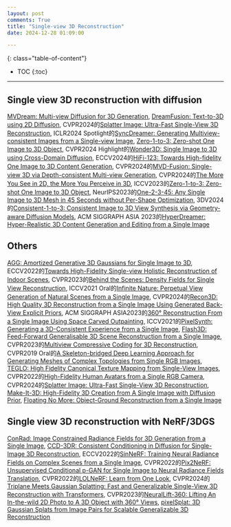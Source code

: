 ```yaml
---
layout: post
comments: True
title: "Single-view 3D Reconstruction"
date: 2024-12-28 01:09:00

---
```


<!--more-->

{: class="table-of-content"}
* TOC
{:toc}

---

## Single view 3D reconstruction with diffusion

[MVDream: Multi-view Diffusion for 3D Generation](https://mv-dream.github.io/), [DreamFusion: Text-to-3D using 2D Diffusion](https://github.com/ashawkey/stable-dreamfusion/tree/main), CVPR2024的[Splatter Image: Ultra-Fast Single-View
3D Reconstruction](https://szymanowiczs.github.io/splatter-image), ICLR2024 Spotlight的[SyncDreamer: Generating Multiview-consistent Images
from a Single-view Image](https://liuyuan-pal.github.io/SyncDreamer/), [Zero-1-to-3: Zero-shot One Image to 3D Object](https://zero123.cs.columbia.edu/), CVPR2024 Highlight的[Wonder3D: Single Image to 3D using Cross-Domain Diffusion](https://www.xxlong.site/Wonder3D/), ECCV2024的[HiFi-123: Towards High-fidelity One Image to 3D Content Generation](https://drexubery.github.io/HiFi-123/), CVPR2024的[MVD-Fusion: Single-view 3D via Depth-consistent Multi-view Generation](https://mvd-fusion.github.io/), CVPR2024的[The More You See in 2D, the More You Perceive in 3D](https://sap3d.github.io/), ICCV2023的[Zero-1-to-3: Zero-shot One Image to 3D Object](https://zero123.cs.columbia.edu/), NeurIPS2023的[One-2-3-45: Any Single Image to 3D Mesh in 45 Seconds without Per-Shape Optimization](https://one-2-3-45.github.io/), 3DV2024的[Consistent-1-to-3: Consistent Image to 3D View Synthesis via Geometry-aware Diffusion Models](https://jianglongye.com/consistent123/), ACM SIGGRAPH ASIA 2023的[HyperDreamer: Hyper-Realistic 3D Content Generation and Editing from a Single Image](https://ys-imtech.github.io/HyperDreamer/)


## Others

[AGG: Amortized Generative 3D Gaussians for Single Image to 3D](https://ir1d.github.io/AGG/), ECCV2022的[Towards High-Fidelity Single-view Holistic Reconstruction of Indoor Scenes](https://github.com/GAP-LAB-CUHK-SZ/InstPIFu?tab=readme-ov-file), CVPR2023的[Behind the Scenes: Density Fields for Single View Reconstruction](https://fwmb.github.io/bts/), ICCV2021 Oral的[Infinite Nature: Perpetual View Generation of Natural Scenes from a Single Image](https://infinite-nature.github.io/), CVPR2024的[Recon3D: High Quality 3D Reconstruction from a Single Image Using Generated Back-View Explicit Priors](https://openaccess.thecvf.com/content/CVPR2024W/NRI/papers/Chen_Recon3D_High_Quality_3D_Reconstruction_from_a_Single_Image_Using_CVPRW_2024_paper.pdf), ACM SIGGRAPH ASIA2023的[360° Reconstruction From a Single Image Using Space Carved Outpainting](https://cg.postech.ac.kr/research/POP3D/), ICCV2021的[PixelSynth: Generating a 3D-Consistent Experience from a Single Image](https://crockwell.github.io/pixelsynth/), [Flash3D: Feed-Forward Generalisable 3D Scene Reconstruction from a Single Image](https://www.robots.ox.ac.uk/~vgg/research/flash3d/), CVPR2023的[Multiview Compressive Coding for 3D Reconstruction](https://mcc3d.github.io/), CVPR2019 Oral的[A Skeleton-bridged Deep Learning Approach for Generating Meshes of Complex Topologies from Single RGB Images](https://github.com/Gorilla-Lab-SCUT/SkeletonBridgeRecon), [TEGLO: High Fidelity Canonical Texture Mapping from Single-View Images](https://teglo-nerf.github.io/), CVPR2022的[High-Fidelity Human Avatars from a Single RGB Camera](http://cic.tju.edu.cn/faculty/likun/projects/HF-Avatar/index.html), CVPR2024的[Splatter Image: Ultra-Fast Single-View 3D Reconstruction](https://szymanowiczs.github.io/splatter-image), [Make-It-3D: High-Fidelity 3D Creation from A Single Image with Diffusion Prior](https://make-it-3d.github.io/), [Floating No More: Object-Ground Reconstruction from a Single Image](https://yunzeman.github.io/ORG/)

## Single view 3D reconstruction with NeRF/3DGS

[ConRad: Image Constrained Radiance Fields for 3D Generation from a Single Image](https://arxiv.org/pdf/2311.05230), [CCD-3DR: Consistent Conditioning in Diffusion for Single-Image 3D Reconstruction](https://arxiv.org/pdf/2308.07837), ECCV2022的[SinNeRF: Training Neural Radiance Fields on Complex Scenes from a Single Image](https://vita-group.github.io/SinNeRF/), CVPR2022的[Pix2NeRF: Unsupervised Conditional p-GAN for Single Image to Neural Radiance Fields Translation](https://github.com/primecai/Pix2NeRF), CVPR2022的[LOLNeRF: Learn from One Look](https://ubc-vision.github.io/lolnerf/), CVPR2024的[Triplane Meets Gaussian Splatting: Fast and Generalizable Single-View 3D Reconstruction with Transformers](https://zouzx.github.io/TriplaneGaussian/), CVPR2023的[NeuralLift-360: Lifting An In-the-wild 2D Photo to A 3D Object with 360° Views](https://vita-group.github.io/NeuralLift-360/), [pixelSplat: 3D Gaussian Splats from Image Pairs for Scalable Generalizable 3D Reconstruction](https://davidcharatan.com/pixelsplat/)
